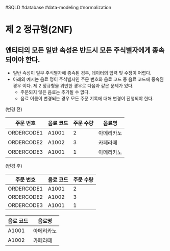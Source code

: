 #SQLD #database #data-modeling #normalization 

# 제 2 정규형(2NF)

## 엔티티의 모든 일반 속성은 반드시 모든 주식별자에게 종속되어야 한다.

- 일반 속성이 일부 주식별자에 종속된 경우, 데이터의 입력 및 수정이 어렵다.
- 아래의 예시는 음료 명이 주식별자인 주문 번호와 음료 코드 중 음료 코드에 종속된 경우 이다. 제 2 정규형을 위반한 경우로 다음과 같은 문제가 있다.
	- 주문되지 않은 음료는 추가될 수 없다.
	- 음료 이름이 변경되는 경우 모든 주문 기록에 대해 변경이 진행되야 한다.

(변경 전)

| 주문 번호  | 음료 코드 | 주문 수량 | 음료명     |
| ---------- | --------- | --------- | ---------- |
| ORDERCODE1 | A1001     | 2         | 아메리카노 |
| ORDERCODE2 | A1002     | 3         | 카페라떼   |
| ORDERCODE3 | A1001     | 1         | 아메리카노 |

(변경 후)

| 주문 번호  | 음료 코드 | 주문 수량 |
| ---------- | --------- | --------- |
| ORDERCODE1 | A1001     | 2         |
| ORDERCODE2 | A1002     | 3         |
| ORDERCODE3 | A1001     | 1         |

|음료 코드 | 음료명     |
 | --------- | ---------- |
| A1001         | 아메리카노 |
|  A1002         | 카페라떼   |

